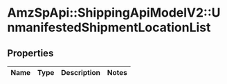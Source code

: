 # AmzSpApi::ShippingApiModelV2::UnmanifestedShipmentLocationList

## Properties
Name | Type | Description | Notes
------------ | ------------- | ------------- | -------------


